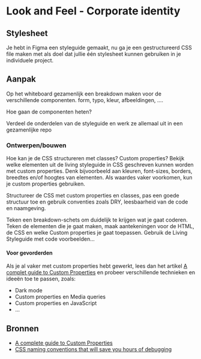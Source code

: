 # Look and Feel - Corporate identity

## Stylesheet

Je hebt in Figma een styleguide gemaakt, nu ga je een gestructureerd CSS file maken met als doel dat jullie één stylesheet kunnen gebruiken in je individuele project.


<!-- 
Deze teksten komen o.a. uit de deeltaak [Custom properties](https://github.com/fdnd-task/look-and-feel-custom-properties) 
Dit jaar gaan we ons meer richten op het maken van 1 stylesheet dat de studenten kunnen gebruiken voor hun eigen project. 

Workshop stylesheets for styleguides: over structuur aanbrengen in HTML en CSS, classes en custom properties

In Figma staan 8 artboards met een uitwerken van onderdelen op basis van de huisstijl van de opdracht
Studenten gaan zelf een stylesheet maken. Deze komt op 1 plek te staan. 
Bijhorende HTML klaarzetten. In de leertaak? Styleguide.html. Of in een aparte repo waar ze allemaal in gaan werken?

-->


## Aanpak

Op het whiteboard gezamenlijk een breakdown maken voor de verschillende componenten. form, typo, kleur, afbeeldingen, ....

Hoe gaan de componenten heten? 

Verdeel de onderdelen van de styleguide en werk ze allemaal uit in een gezamenlijke repo


### Ontwerpen/bouwen

Hoe kan je de CSS structureren met classes? Custom properties? 
Bekijk welke elementen uit de living styleguide in CSS geschreven kunnen worden met custom properties. Denk bijvoorbeeld aan kleuren, font-sizes, borders, breedtes en/of hoogtes van elementen.  Als waardes vaker voorkomen, kun je custom properties gebruiken. 

Structureer de CSS met custom properties en classes, pas een goede structuur toe en gebruik conventies zoals DRY, leesbaarheid van de code en naamgeving.

Teken een breakdown-schets om duidelijk te krijgen wat je gaat coderen. Teken de elementen die je gaat maken, maak aantekeningen voor de HTML, de CSS en welke Custom properties je gaat toepassen. Gebruik de Living Styleguide met code voorbeelden...

#### Voor gevorderden

Als je al vaker met custom properties hebt gewerkt, lees dan het artikel [A complet guide to Custom Properties](https://css-tricks.com/a-complete-guide-to-custom-properties/) en probeer verschillende technieken en ideeën toe te passen, zoals: 
- Dark mode
- Custom properties en Media queries
- Custom properties en JavaScript
- ...


## Bronnen

- [A complete guide to Custom Properties](https://css-tricks.com/a-complete-guide-to-custom-properties/)
- [CSS naming conventions that will save you hours of debugging](https://www.freecodecamp.org/news/css-naming-conventions-that-will-save-you-hours-of-debugging-35cea737d849/)
<!-- - [Using CSS custom properties like this is a waste](https://www.youtube.com/watch?v=_2LwjfYc1x8)-->
<!-- - [Basis voorbeeld template HTML & CSS structuur](https://codepen.io/joostf/pen/xEpmLx) -->


<!-- 
## Definition of done

Deze opdracht is done als:

- [ ] je hebt custom properties gebruikt en in de wiki uitgelegd hoe jouw code werkt
- [ ] je hebt een duidelijke structuur toegepast in jouw CSS bestand(en) en dit gedocumenteerd in de wiki 
-->
